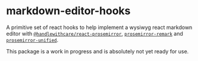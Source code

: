 # markdown-editor-hooks

A primitive set of react hooks to help implement a wysiwyg react markdown editor with [`@handlewithcare/react-prosemirror`](https://github.com/handlewithcarecollective/react-prosemirror), [`prosemirror-remark`](https://github.com/marekdedic/prosemirror-remark) and [`prosemirror-unified`](https://github.com/marekdedic/prosemirror-unified).

This package is a work in progress and is absolutely not yet ready for use.

